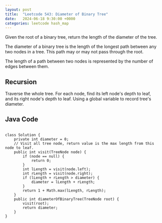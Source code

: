 ```yaml
---
layout: post
title:  "Leetcode 543: Diameter of Binary Tree"
date:   2024-06-18 9:30:00 +0000
categories: leetcode hash_map
---
```


Given the root of a binary tree, return the length of the diameter of the tree.

The diameter of a binary tree is the length of the longest path between any two nodes in a tree. This path may or may not pass through the root.

The length of a path between two nodes is represented by the number of edges between them.

<h2>Recursion</h2>
Traverse the whole tree. For each node, find its left node's depth to leaf, and its right node's depth to leaf. Using a global variable to record tree's diameter.

<h2> Java Code </h2>
<pre>
<code>
class Solution {
    private int diameter = 0;
    // Visit all tree node, return value is the max length from this node to leaf.
    public int visit(TreeNode node) {
        if (node == null) {
            return 0;
        }
        int lLength = visit(node.left);
        int rLength = visit(node.right);
        if (lLength + rLength > diameter) {
            diameter = lLength + rLength;
        }
        return 1 + Math.max(lLength, rLength);
    }
    public int diameterOfBinaryTree(TreeNode root) {
        visit(root);
        return diameter;
    }
}
</code>
</pre>